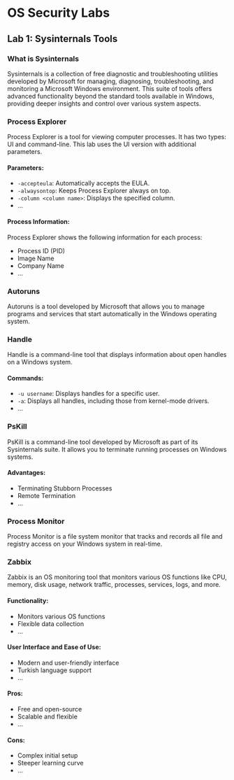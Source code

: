 # OS Security Labs

## Lab 1: Sysinternals Tools

### What is Sysinternals
Sysinternals is a collection of free diagnostic and troubleshooting utilities developed by Microsoft for managing, diagnosing, troubleshooting, and monitoring a Microsoft Windows environment. This suite of tools offers advanced functionality beyond the standard tools available in Windows, providing deeper insights and control over various system aspects.

### Process Explorer
Process Explorer is a tool for viewing computer processes. It has two types: UI and command-line. This lab uses the UI version with additional parameters.

#### Parameters:
- `-accepteula`: Automatically accepts the EULA.
- `-alwaysontop`: Keeps Process Explorer always on top.
- `-column <column name>`: Displays the specified column.
- ...

#### Process Information:
Process Explorer shows the following information for each process:
- Process ID (PID)
- Image Name
- Company Name
- ...

### Autoruns
Autoruns is a tool developed by Microsoft that allows you to manage programs and services that start automatically in the Windows operating system.

### Handle
Handle is a command-line tool that displays information about open handles on a Windows system.

#### Commands:
- `-u username`: Displays handles for a specific user.
- `-a`: Displays all handles, including those from kernel-mode drivers.
- ...

### PsKill
PsKill is a command-line tool developed by Microsoft as part of its Sysinternals suite. It allows you to terminate running processes on Windows systems.

#### Advantages:
- Terminating Stubborn Processes
- Remote Termination
- ...

### Process Monitor
Process Monitor is a file system monitor that tracks and records all file and registry access on your Windows system in real-time.

### Zabbix
Zabbix is an OS monitoring tool that monitors various OS functions like CPU, memory, disk usage, network traffic, processes, services, logs, and more.

#### Functionality:
- Monitors various OS functions
- Flexible data collection
- ...

#### User Interface and Ease of Use:
- Modern and user-friendly interface
- Turkish language support
- ...

#### Pros:
- Free and open-source
- Scalable and flexible
- ...

#### Cons:
- Complex initial setup
- Steeper learning curve
- ...
